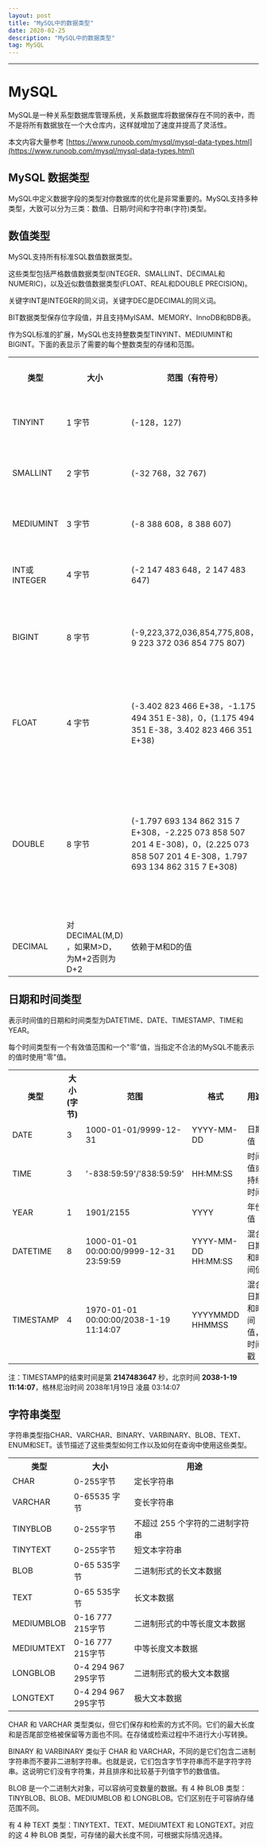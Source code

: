```yaml
---
layout: post
title: "MySQL中的数据类型"
date: 2020-02-25 
description: "MySQL中的数据类型"
tag: MySQL 
---
```


------

# MySQL

​	MySQL是一种关系型数据库管理系统，关系数据库将数据保存在不同的表中，而不是将所有数据放在一个大仓库内，这样就增加了速度并提高了灵活性。

本文内容大量参考 [https://www.runoob.com/mysql/mysql-data-types.html](https://www.runoob.com/mysql/mysql-data-types.html)

## MySQL 数据类型

​	MySQL中定义数据字段的类型对你数据库的优化是非常重要的。MySQL支持多种类型，大致可以分为三类：数值、日期/时间和字符串(字符)类型。

## 数值类型

MySQL支持所有标准SQL数值数据类型。

这些类型包括严格数值数据类型(INTEGER、SMALLINT、DECIMAL和NUMERIC)，以及近似数值数据类型(FLOAT、REAL和DOUBLE PRECISION)。

关键字INT是INTEGER的同义词，关键字DEC是DECIMAL的同义词。

BIT数据类型保存位字段值，并且支持MyISAM、MEMORY、InnoDB和BDB表。

作为SQL标准的扩展，MySQL也支持整数类型TINYINT、MEDIUMINT和BIGINT。下面的表显示了需要的每个整数类型的存储和范围。

<table>
<tbody>
<tr>
<th width="10%">
类型
</th>
<th width="15%">
大小
</th>
<th width="30%">
范围（有符号）
</th>
<th width="30%">
范围（无符号）
</th>
<th width="15%">
用途
</th>
</tr>
<tr>
<td>
TINYINT
</td>
<td>
1 字节
</td>
<td>
(-128，127)
</td>
<td>
(0，255)
</td>
<td>
小整数值
</td>
</tr>
<tr>
<td>
SMALLINT
</td>
<td>
2 字节
</td>
<td>
(-32 768，32 767)
</td>
<td>
(0，65 535)
</td>
<td>
大整数值
</td>
</tr>
<tr>
<td>
MEDIUMINT
</td>
<td>
3 字节
</td>
<td>
(-8 388 608，8 388 607)
</td>
<td>
(0，16 777 215)
</td>
<td>
大整数值
</td>
</tr>
<tr>
<td>
INT或INTEGER
</td>
<td>
4 字节
</td>
<td>
(-2 147 483 648，2 147 483 647)
</td>
<td>
(0，4 294 967 295)
</td>
<td>
大整数值
</td>
</tr>
<tr>
<td>
BIGINT
</td>
<td>
8 字节
</td>
<td>
(-9,223,372,036,854,775,808，9 223 372 036 854 775 807)
</td>
<td>
(0，18 446 744 073 709 551 615)
</td>
<td>
极大整数值
</td>
</tr>
<tr>
<td>
FLOAT
</td>
<td>
4 字节
</td>
<td>
(-3.402 823 466 E+38，-1.175 494 351 E-38)，0，(1.175 494 351 E-38，3.402 823 466 351 E+38) 
</td>
<td>
0，(1.175 494 351 E-38，3.402 823 466 E+38)
</td>
<td>
单精度<br>浮点数值
</td>
</tr>
<tr>
<td>
DOUBLE
</td>
<td>
8 字节
</td>
<td>
(-1.797 693 134 862 315 7 E+308，-2.225 073 858 507 201 4 E-308)，0，(2.225 073 858 507 201 4 E-308，1.797 693 134 862 315 7 E+308)
</td>
<td>
0，(2.225 073 858 507 201 4 E-308，1.797 693 134 862 315 7 E+308)
</td>
<td>
双精度<br>浮点数值
</td>
</tr>
<tr>
<td>
DECIMAL
</td>
<td>
对DECIMAL(M,D) ，如果M&gt;D，为M+2否则为D+2
</td>
<td>
依赖于M和D的值
</td>
<td>
依赖于M和D的值
</td>
<td>
小数值
</td>
</tr>
</tbody>
</table>

## 日期和时间类型

表示时间值的日期和时间类型为DATETIME、DATE、TIMESTAMP、TIME和YEAR。

每个时间类型有一个有效值范围和一个"零"值，当指定不合法的MySQL不能表示的值时使用"零"值。

<table>
<tbody>
<tr>
<th width="10%">
类型
</th>
<th width="10%">
大小<br>(字节)
</th>
<th width="40%">
范围
</th>
<th width="20%">
格式
</th>
<th>
用途
</th>
</tr>
<tr>
<td width="10%">
DATE
</td>
<td width="10%">
3
</td>
<td>
1000-01-01/9999-12-31
</td>
<td>
YYYY-MM-DD
</td>
<td>
日期值
</td>
</tr>
<tr>
<td width="10%">
TIME
</td>
<td width="10%">
3
</td>
<td>
'-838:59:59'/'838:59:59'
</td>
<td>
HH:MM:SS
</td>
<td>
时间值或持续时间
</td>
</tr>
<tr>
<td width="10%">
YEAR
</td>
<td width="10%">
1
</td>
<td>
1901/2155
</td>
<td>
YYYY
</td>
<td>
年份值
</td>
</tr>
<tr>
<td width="10%">
DATETIME
</td>
<td width="10%">
8
</td>
<td width="40%">
1000-01-01 00:00:00/9999-12-31 23:59:59
</td>
<td>
YYYY-MM-DD HH:MM:SS
</td>
<td>
混合日期和时间值
</td>
</tr>
<tr>
<td width="10%">
TIMESTAMP
</td>
<td width="10%">
4
</td>
<td width="40%">
<p>1970-01-01 00:00:00/2038-1-19 11:14:07</p>
</td>
<td>
YYYYMMDD HHMMSS
</td>
<td>
混合日期和时间值，时间戳
</td>
</tr>
</tbody>
</table>

注：TIMESTAMP的结束时间是第 **2147483647** 秒，北京时间 **2038-1-19 11:14:07**，格林尼治时间 2038年1月19日 凌晨 03:14:07

## 字符串类型

字符串类型指CHAR、VARCHAR、BINARY、VARBINARY、BLOB、TEXT、ENUM和SET。该节描述了这些类型如何工作以及如何在查询中使用这些类型。


<table>
<tbody>
<tr>
<th width="20%">
类型
</th>
<th width="25%">
大小
</th>
<th width="55%">
用途
</th>
</tr>
<tr>
<td>
CHAR
</td>
<td>
0-255字节
</td>
<td>
定长字符串
</td>
</tr>
<tr>
<td>
VARCHAR
</td>
<td>
0-65535 字节
</td>
<td>
变长字符串
</td>
</tr>
<tr>
<td>
TINYBLOB
</td>
<td>
0-255字节
</td>
<td>
不超过 255 个字符的二进制字符串
</td>
</tr>
<tr>
<td>
TINYTEXT
</td>
<td>
0-255字节
</td>
<td>
短文本字符串
</td>
</tr>
<tr>
<td>
BLOB
</td>
<td>
0-65 535字节
</td>
<td>
二进制形式的长文本数据
</td>
</tr>
<tr>
<td>
TEXT
</td>
<td>
0-65 535字节
</td>
<td>
长文本数据
</td>
</tr>
<tr>
<td>
MEDIUMBLOB
</td>
<td>
0-16 777 215字节
</td>
<td>
二进制形式的中等长度文本数据
</td>
</tr>
<tr>
<td>
MEDIUMTEXT
</td>
<td>
0-16 777 215字节
</td>
<td>
中等长度文本数据
</td>
</tr>
<tr>
<td>
LONGBLOB
</td>
<td>
0-4 294 967 295字节
</td>
<td>
二进制形式的极大文本数据
</td>
</tr>
<tr>
<td>
LONGTEXT
</td>
<td>
0-4 294 967 295字节
</td>
<td>
极大文本数据
</td>
</tr>
</tbody>
</table>

CHAR 和 VARCHAR 类型类似，但它们保存和检索的方式不同。它们的最大长度和是否尾部空格被保留等方面也不同。在存储或检索过程中不进行大小写转换。

BINARY 和 VARBINARY 类似于 CHAR 和 VARCHAR，不同的是它们包含二进制字符串而不要非二进制字符串。也就是说，它们包含字节字符串而不是字符字符串。这说明它们没有字符集，并且排序和比较基于列值字节的数值值。

BLOB 是一个二进制大对象，可以容纳可变数量的数据。有 4 种 BLOB 类型：TINYBLOB、BLOB、MEDIUMBLOB 和 LONGBLOB。它们区别在于可容纳存储范围不同。

有 4 种 TEXT 类型：TINYTEXT、TEXT、MEDIUMTEXT 和 LONGTEXT。对应的这 4 种 BLOB 类型，可存储的最大长度不同，可根据实际情况选择。
